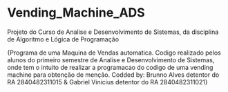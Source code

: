 # Vending_Machine_ADS
Projeto do Curso de Analise e Desenvolvimento de Sistemas, da disciplina de Algoritmo e Lógica de Programação

{Programa de uma Maquina de Vendas automatica. Codigo realizado pelos alunos do primeiro semestre de Analise e Desenvolvimento de Sistemas, onde tem o intuito de realizar a programacao do codigo de uma vending machine para obtenção de menção. Codded by: Brunno Alves detentor do RA 2840482311015 & Gabriel Vinicius detentor do RA 2840482311021}
